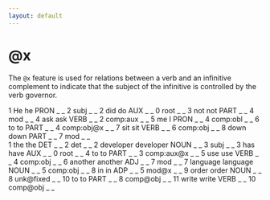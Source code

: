 ```yaml
---
layout: default
---
```


# **@x**

The `@x` feature is used for relations between a verb and an infinitive complement to indicate that the subject of the infinitive is controlled by the verb governor.

<div>
<conll>
1	He	he	PRON	_	_	2	subj	_	_
2	did	do	AUX	_	_	0	root	_	_
3	not	not	PART	_	_	4	mod	_	_
4	ask	ask	VERB	_	_	2	comp:aux	_	_
5	me	I	PRON	_	_	4	comp:obl	_	_
6	to	to	PART	_	_	4	comp:obj@x	_	_
7	sit	sit	VERB	_	_	6	comp:obj	_	_
8	down	down	PART	_	_	7	mod	_	_
</conll>
</div>

<div>
<conll>
1	the	the	DET	_	_	2	det	_	_
2	developer	developer	NOUN	_	_	3	subj	_	_
3	has	have	AUX	_	_	0	root	_	_
4	to	to	PART	_	_	3	comp:aux@x	_	_
5	use	use	VERB	_	_	4	comp:obj	_	_
6	another	another	ADJ	_	_	7	mod	_	_
7	language	language	NOUN	_	_	5	comp:obj	_	_
8	in	in	ADP	_	_	5	mod@x	_	_
9	order	order	NOUN	_	_	8	unk@fixed	_	_
10	to	to	PART	_	_	8	comp@obj	_	_
11	write	write	VERB	_	_	10	comp@obj	_	_
</conll>
</div>

